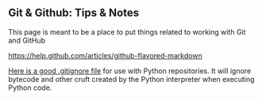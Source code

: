 ## Git & Github: Tips & Notes ##

This page is meant to be a place to put things related to working with Git and GitHub

https://help.github.com/articles/github-flavored-markdown

[Here is a good .gitignore file](https://github.com/github/gitignore/blob/master/Python.gitignore) for use with Python repositories.  It will ignore bytecode and other cruft created by the Python interpreter when executing Python code.
